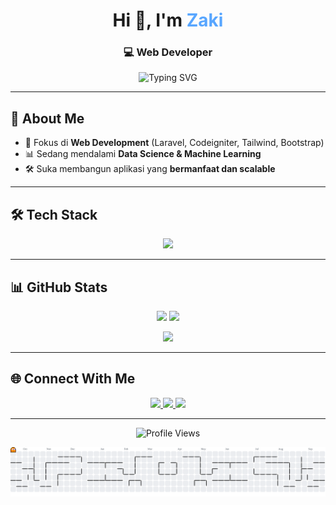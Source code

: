 <!-- Header dengan animasi teks -->
<h1 align="center">Hi 👋, I'm <span style="color:#58a6ff;">Zaki</span></h1>
<h3 align="center">💻 Web Developer </h3>

<p align="center">
  <img src="https://readme-typing-svg.herokuapp.com?font=Fira+Code&weight=500&size=20&pause=1000&color=58A6FF&center=true&vCenter=true&width=500&lines=Clean+Code+%7C+Problem+Solver;Always+Learning+New+Things;Building+Useful+and+Scalable+Apps" alt="Typing SVG" />
</p>

---

## 🚀 About Me

- 🎯 Fokus di **Web Development** (Laravel, Codeigniter, Tailwind, Bootstrap)
- 📊 Sedang mendalami **Data Science & Machine Learning**
- 🛠️ Suka membangun aplikasi yang **bermanfaat dan scalable**

---

## 🛠 Tech Stack

<p align="center">
  <img src="https://skillicons.dev/icons?i=php,laravel,js,python,cpp,mysql,git,linux,vscode&perline=10" />
</p>

---

## 📊 GitHub Stats

<p align="center">
  <img src="https://github-readme-stats.vercel.app/api?username=Jeksidotexe&show_icons=true&theme=tokyonight&hide_border=true" height="165"/>
  <img src="https://github-readme-streak-stats.herokuapp.com/?user=Jeksidotexe&theme=tokyonight&hide_border=true" height="165"/>
</p>

<p align="center">
  <img src="https://github-readme-stats.vercel.app/api/top-langs/?username=Jeksidotexe&layout=compact&theme=tokyonight&hide_border=true" height="165"/>
</p>

---

## 🌐 Connect With Me

<p align="center">
  <a href="https://www.linkedin.com/in/zaki-b71a67355?utm_source=share&utm_campaign=share_via&utm_content=profile&utm_medium=android_app" target="_blank">
    <img src="https://img.shields.io/badge/LinkedIn-0A66C2?style=for-the-badge&logo=linkedin&logoColor=white"/>
  </a>
  <a href="https://www.instagram.com/jeksi_17" target="_blank">
    <img src="https://img.shields.io/badge/Instagram-E4405F?style=for-the-badge&logo=instagram&logoColor=white"/>
  </a>
  <a href="mailto:zakiptk1@gmail.com" target="_blank">
    <img src="https://img.shields.io/badge/Email-DB4437?style=for-the-badge&logo=gmail&logoColor=white"/>
  </a>
</p>

---

<p align="center">
  <img src="https://komarev.com/ghpvc/?username=Jeksidotexe&style=flat-square&color=58a6ff" alt="Profile Views"/>
</p>

<picture>
  <source media="(prefers-color-scheme: dark)" srcset="https://raw.githubusercontent.com/Jeksidotexe/Jeksidotexe/output/pacman-contribution-graph-dark.svg">
  <source media="(prefers-color-scheme: light)" srcset="https://raw.githubusercontent.com/Jeksidotexe/Jeksidotexe/output/pacman-contribution-graph.svg">
  <img alt="pacman contribution graph" src="https://raw.githubusercontent.com/Jeksidotexe/Jeksidotexe/output/pacman-contribution-graph.svg">
</picture>

###
